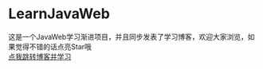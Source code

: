 # LearnJavaWeb
这是一个JavaWeb学习渐进项目，并且同步发表了学习博客，欢迎大家浏览，如果觉得不错的话点亮Star哦<br>
<a href="https://blog.csdn.net/weixin_54136758/article/details/128227675?spm=1001.2014.3001.5501">点我跳转博客并学习</a>
